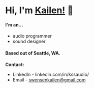# Hi, I'm [Kailen!](https://www.kailenswensen.com) 👋
#### I'm an...
- audio programmer
- sound designer

#### Based out of Seattle, WA.

**Contact:**

- LinkedIn - linkedin.com/in/kssaudio/
- Email - swensenkailen@gmail.com
